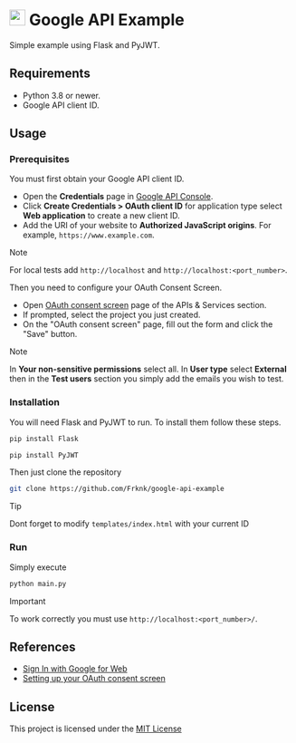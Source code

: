 # <img src="https://cdn.jsdelivr.net/gh/devicons/devicon/icons/google/google-original.svg" width="28px" /> Google API Example

Simple example using Flask and PyJWT.

## Requirements

- Python 3.8 or newer.
- Google API client ID.

## Usage

### Prerequisites

You must first obtain your Google API client ID.

- Open the **Credentials** page in [Google API Console](https://console.cloud.google.com/apis).
- Click **Create Credentials > OAuth client ID** for application type select **Web application** to create a new client ID.
- Add the URI of your website to **Authorized JavaScript origins**. For example, `https://www.example.com`.

> [!NOTE]
> For local tests add `http://localhost` and `http://localhost:<port_number>`.

Then you need to configure your OAuth Consent Screen.

- Open [OAuth consent screen](https://console.cloud.google.com/apis/credentials/consent) page of the APIs & Services section.
- If prompted, select the project you just created.
- On the "OAuth consent screen" page, fill out the form and click the "Save" button.

> [!NOTE]
> In **Your non-sensitive permissions** select all.
> In **User type** select **External** then in the **Test users** section you simply add the emails you wish to test.

### Installation

You will need Flask and PyJWT to run. To install them follow these steps.

```bash
pip install Flask
```

```bash
pip install PyJWT
```

Then just clone the repository

```bash
git clone https://github.com/Frknk/google-api-example
```

> [!TIP]
> Dont forget to modify `templates/index.html` with your current ID

### Run

Simply execute

```bash
python main.py
```

> [!IMPORTANT]
> To work correctly you must use `http://localhost:<port_number>/`.

## References

- [Sign In with Google for Web](https://developers.google.com/identity/gsi/web/guides/overview)
- [Setting up your OAuth consent screen](https://support.google.com/cloud/answer/10311615/)

## License

This project is licensed under the [MIT License](https://github.com/Frknk/google-api-example/blob/main/LICENSE) 


